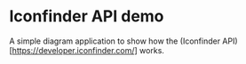 # Iconfinder API demo
A simple diagram application to show how the (Iconfinder API)[https://developer.iconfinder.com/] works.